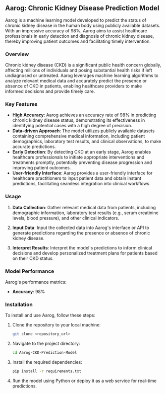 ## Aarog: Chronic Kidney Disease Prediction Model

Aarog is a machine learning model developed to predict the status of chronic kidney disease in the human body using publicly available datasets. With an impressive accuracy of 98%, Aarog aims to assist healthcare professionals in early detection and diagnosis of chronic kidney disease, thereby improving patient outcomes and facilitating timely intervention.

### Overview

Chronic kidney disease (CKD) is a significant public health concern globally, affecting millions of individuals and posing substantial health risks if left undiagnosed or untreated. Aarog leverages machine learning algorithms to analyze relevant medical data and accurately predict the presence or absence of CKD in patients, enabling healthcare providers to make informed decisions and provide timely care.

### Key Features

- **High Accuracy**: Aarog achieves an accuracy rate of 98% in predicting chronic kidney disease status, demonstrating its effectiveness in identifying potential cases with a high degree of precision.
- **Data-driven Approach**: The model utilizes publicly available datasets containing comprehensive medical information, including patient demographics, laboratory test results, and clinical observations, to make accurate predictions.
- **Early Detection**: By detecting CKD at an early stage, Aarog enables healthcare professionals to initiate appropriate interventions and treatments promptly, potentially preventing disease progression and improving patient outcomes.
- **User-friendly Interface**: Aarog provides a user-friendly interface for healthcare practitioners to input patient data and obtain instant predictions, facilitating seamless integration into clinical workflows.

### Usage

1. **Data Collection**: Gather relevant medical data from patients, including demographic information, laboratory test results (e.g., serum creatinine levels, blood pressure), and other clinical indicators.

2. **Input Data**: Input the collected data into Aarog's interface or API to generate predictions regarding the presence or absence of chronic kidney disease.

3. **Interpret Results**: Interpret the model's predictions to inform clinical decisions and develop personalized treatment plans for patients based on their CKD status.

### Model Performance

Aarog's performance metrics:

- **Accuracy**: 98%

### Installation

To install and use Aarog, follow these steps:

1. Clone the repository to your local machine:

    ```bash
    git clone <repository_url>
    ```

2. Navigate to the project directory:

    ```bash
    cd Aarog-CKD-Prediction-Model
    ```

3. Install the required dependencies:

    ```bash
    pip install -r requirements.txt
    ```

4. Run the model using Python or deploy it as a web service for real-time predictions.
